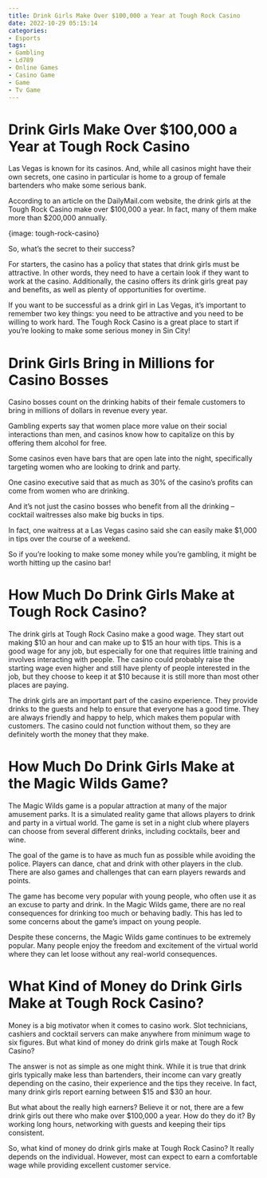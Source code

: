 ```yaml
---
title: Drink Girls Make Over $100,000 a Year at Tough Rock Casino
date: 2022-10-29 05:15:14
categories:
- Esports
tags:
- Gambling
- Ld789
- Online Games
- Casino Game
- Game
- Tv Game
---
```



#  Drink Girls Make Over $100,000 a Year at Tough Rock Casino

Las Vegas is known for its casinos. And, while all casinos might have their own secrets, one casino in particular is home to a group of female bartenders who make some serious bank.

According to an article on the DailyMail.com website, the drink girls at the Tough Rock Casino make over $100,000 a year. In fact, many of them make more than $200,000 annually.

{image: tough-rock-casino}

So, what’s the secret to their success?

For starters, the casino has a policy that states that drink girls must be attractive. In other words, they need to have a certain look if they want to work at the casino. Additionally, the casino offers its drink girls great pay and benefits, as well as plenty of opportunities for overtime.

If you want to be successful as a drink girl in Las Vegas, it’s important to remember two key things: you need to be attractive and you need to be willing to work hard. The Tough Rock Casino is a great place to start if you’re looking to make some serious money in Sin City!

#  Drink Girls Bring in Millions for Casino Bosses

Casino bosses count on the drinking habits of their female customers to bring in millions of dollars in revenue every year.

Gambling experts say that women place more value on their social interactions than men, and casinos know how to capitalize on this by offering them alcohol for free.

Some casinos even have bars that are open late into the night, specifically targeting women who are looking to drink and party.

One casino executive said that as much as 30% of the casino’s profits can come from women who are drinking.

And it’s not just the casino bosses who benefit from all the drinking – cocktail waitresses also make big bucks in tips.

In fact, one waitress at a Las Vegas casino said she can easily make $1,000 in tips over the course of a weekend.

So if you’re looking to make some money while you’re gambling, it might be worth hitting up the casino bar!

#  How Much Do Drink Girls Make at Tough Rock Casino? 

The drink girls at Tough Rock Casino make a good wage. They start out making $10 an hour and can make up to $15 an hour with tips. This is a good wage for any job, but especially for one that requires little training and involves interacting with people. The casino could probably raise the starting wage even higher and still have plenty of people interested in the job, but they choose to keep it at $10 because it is still more than most other places are paying.

The drink girls are an important part of the casino experience. They provide drinks to the guests and help to ensure that everyone has a good time. They are always friendly and happy to help, which makes them popular with customers. The casino could not function without them, so they are definitely worth the money that they make.

#  How Much Do Drink Girls Make at the Magic Wilds Game? 

The Magic Wilds game is a popular attraction at many of the major amusement parks. It is a simulated reality game that allows players to drink and party in a virtual world. The game is set in a night club where players can choose from several different drinks, including cocktails, beer and wine.

The goal of the game is to have as much fun as possible while avoiding the police. Players can dance, chat and drink with other players in the club. There are also games and challenges that can earn players rewards and points.

The game has become very popular with young people, who often use it as an excuse to party and drink. In the Magic Wilds game, there are no real consequences for drinking too much or behaving badly. This has led to some concerns about the game’s impact on young people.

Despite these concerns, the Magic Wilds game continues to be extremely popular. Many people enjoy the freedom and excitement of the virtual world where they can let loose without any real-world consequences.

#  What Kind of Money do Drink Girls Make at Tough Rock Casino?

Money is a big motivator when it comes to casino work. Slot technicians, cashiers and cocktail servers can make anywhere from minimum wage to six figures. But what kind of money do drink girls make at Tough Rock Casino?

The answer is not as simple as one might think. While it is true that drink girls typically make less than bartenders, their income can vary greatly depending on the casino, their experience and the tips they receive. In fact, many drink girls report earning between $15 and $30 an hour.

But what about the really high earners? Believe it or not, there are a few drink girls out there who make over $100,000 a year. How do they do it? By working long hours, networking with guests and keeping their tips consistent.

So, what kind of money do drink girls make at Tough Rock Casino? It really depends on the individual. However, most can expect to earn a comfortable wage while providing excellent customer service.